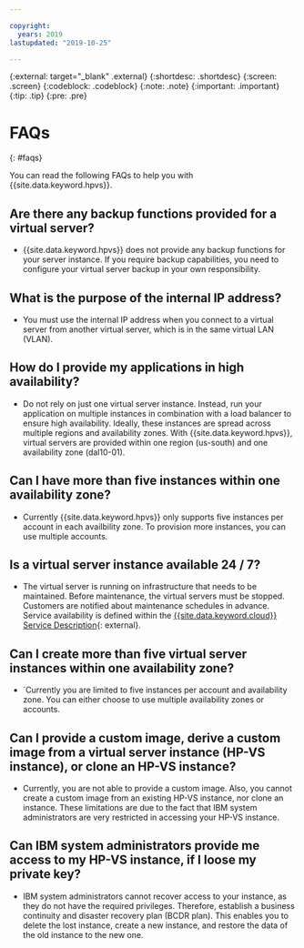 ```yaml
---

copyright:
  years: 2019
lastupdated: "2019-10-25"

---
```


{:external: target="_blank" .external}
{:shortdesc: .shortdesc}
{:screen: .screen}
{:codeblock: .codeblock}
{:note: .note}
{:important: .important}
{:tip: .tip}
{:pre: .pre}

# FAQs
{: #faqs}

You can read the following FAQs to help you with {{site.data.keyword.hpvs}}.

## Are there any backup functions provided for a virtual server?

* {{site.data.keyword.hpvs}} does not provide any backup functions for your server instance. If you require backup capabilities, you need to configure your virtual server backup in your own responsibility.

## What is the purpose of the internal IP address?
* You must use the internal IP address when you connect to a virtual server from another virtual server, which is in the same virtual LAN (VLAN).



## How do I provide my applications in high availability?
* Do not rely on just one virtual server instance. Instead, run your application on multiple instances in combination with a load balancer to ensure high availability.
Ideally, these instances are spread across multiple regions and availability zones. With {{site.data.keyword.hpvs}}, virtual servers are provided within one region (us-south) and one availability zone (dal10-01).

## Can I have more than five instances within one availability zone?
* Currently {{site.data.keyword.hpvs}} only supports five instances per account in each availbility zone. To provision more instances, you can use multiple accounts.

## Is a virtual server instance available 24 / 7?
* The virtual server is running on infrastructure that needs to be maintained. Before maintenance, the virtual servers must be stopped. Customers are notified about
maintenance schedules in advance. Service availability is defined within the [{{site.data.keyword.cloud}} Service Description](https://www-03.ibm.com/software/sla/sladb.nsf/pdf/6605-17/$file/i126-6605-17_06-2019_en_US.pdf){: external}.

## Can I create more than five virtual server instances within one availability zone?
* ´Currently you are limited to five instances per account and availability zone. You can either choose to use multiple availability zones or accounts. 

## Can I provide a custom image, derive a custom image from a virtual server instance (HP-VS instance), or clone an HP-VS instance?
* Currently, you are not able to provide a custom image. Also, you cannot create a custom image from an existing HP-VS instance, nor clone an instance.
These limitations are due to the fact that IBM system administrators are very restricted in accessing your HP-VS instance.

## Can IBM system administrators provide me access to my HP-VS instance, if I loose my private key?
* IBM system administrators cannot recover access to your instance, as they do not have the required privileges.  Therefore, establish a business continuity and disaster recovery plan (BCDR plan). This enables you to delete the lost instance, create a new instance, and restore the data of the old instance to the new one.
